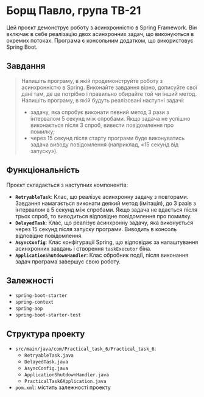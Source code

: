 # Борщ Павло, група ТВ-21

Цей проєкт демонструє роботу з асинхронністю в Spring Framework. Він включає в себе реалізацію двох асинхронних задач, що виконуються в окремих потоках. Програма є консольним додатком, що використовує Spring Boot.

## Завдання

> Напишіть програму, в якій продемонструйте роботу з асинхронністю в Spring. Виконайте завдання вірно, дописуйте свої дані там, де це потрібно і правильно обирайте той чи інший метод.
>    Напишіть програму, в якій будуть реалізовані наступні задачі:
>   - задачу, яка спробує виконати певний метод 3 рази з інтервалом 5 секунд між спробами. Якщо задача не успішно виконається після 3 спроб, вивести повідомлення про помилку;
>   - через 15 секунд після старту програми буде виконуватись задача виводу повідомлення (наприклад, «15 секунд від запуску»).

## Функціональність

Проєкт складається з наступних компонентів:
*   **`RetryableTask`**: Клас, що реалізує асинхронну задачу з повторами. Завдання намагається виконати деякий метод (імітація), до 3 разів з інтервалом в 5 секунд між спробами. Якщо задача не вдається після трьох спроб, то виводиться відповідне повідомлення про помилку.
*   **`DelayedTask`**: Клас, що реалізує асинхронну задачу, яка виконується через 15 секунд після запуску програми. Виводить в консоль відповідне повідомлення.
*   **`AsyncConfig`**: Клас конфігурації Spring, що відповідає за налаштування асинхронних завдань і створення `taskExecutor` біна.
*  **`ApplicationShutdownHandler`**: Клас обробник події, після виконання задач програма завершує свою роботу.


## Залежності
*   `spring-boot-starter`
*   `spring-context`
*   `spring-aop`
*   `spring-boot-starter-test`

## Структура проекту

*   `src/main/java/com/Practical_task_6/Practical_task_6`:
    *   `RetryableTask.java`
    *   `DelayedTask.java`
    *   `AsyncConfig.java`
    *  `ApplicationShutdownHandler.java`
    *   `PracticalTask6Application.java`
* `pom.xml`: містить залежності проекту

